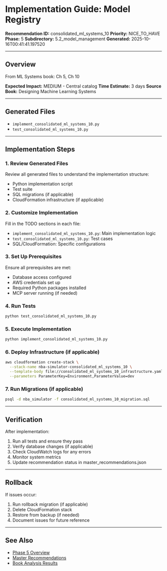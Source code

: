 # Implementation Guide: Model Registry

**Recommendation ID:** consolidated_ml_systems_10
**Priority:** NICE_TO_HAVE
**Phase:** 5
**Subdirectory:** 5.2_model_management
**Generated:** 2025-10-16T00:41:41.197520

---

## Overview

From ML Systems book: Ch 5, Ch 10

**Expected Impact:** MEDIUM - Central catalog
**Time Estimate:** 3 days
**Source Book:** Designing Machine Learning Systems

---

## Generated Files

- `implement_consolidated_ml_systems_10.py`
- `test_consolidated_ml_systems_10.py`

---

## Implementation Steps

### 1. Review Generated Files

Review all generated files to understand the implementation structure:
- Python implementation script
- Test suite
- SQL migrations (if applicable)
- CloudFormation infrastructure (if applicable)

### 2. Customize Implementation

Fill in the TODO sections in each file:
- `implement_consolidated_ml_systems_10.py`: Main implementation logic
- `test_consolidated_ml_systems_10.py`: Test cases
- SQL/CloudFormation: Specific configurations

### 3. Set Up Prerequisites

Ensure all prerequisites are met:
- Database access configured
- AWS credentials set up
- Required Python packages installed
- MCP server running (if needed)

### 4. Run Tests

```bash
python test_consolidated_ml_systems_10.py
```

### 5. Execute Implementation

```bash
python implement_consolidated_ml_systems_10.py
```

### 6. Deploy Infrastructure (if applicable)

```bash
aws cloudformation create-stack \
  --stack-name nba-simulator-consolidated_ml_systems_10 \
  --template-body file://consolidated_ml_systems_10_infrastructure.yaml \
  --parameters ParameterKey=Environment,ParameterValue=dev
```

### 7. Run Migrations (if applicable)

```bash
psql -d nba_simulator -f consolidated_ml_systems_10_migration.sql
```

---

## Verification

After implementation:
1. Run all tests and ensure they pass
2. Verify database changes (if applicable)
3. Check CloudWatch logs for any errors
4. Monitor system metrics
5. Update recommendation status in master_recommendations.json

---

## Rollback

If issues occur:
1. Run rollback migration (if applicable)
2. Delete CloudFormation stack
3. Restore from backup (if needed)
4. Document issues for future reference

---

## See Also

- [Phase 5 Overview](/Users/ryanranft/nba-simulator-aws/docs/phases/phase_5/)
- [Master Recommendations](/Users/ryanranft/nba-mcp-synthesis/analysis_results/master_recommendations.json)
- [Book Analysis Results](/Users/ryanranft/nba-mcp-synthesis/analysis_results/)
